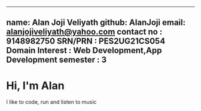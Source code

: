    ---
   name: Alan Joji Veliyath
   github: AlanJoji
   email: alanjojiveliyath@yahoo.com
   contact no : 9148982750
   SRN/PRN : PES2UG21CS054
   Domain Interest : Web Development,App Development
   semester : 3
   ---

   # Hi, I'm Alan
I like to code, run and listen to music
